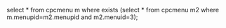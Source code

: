 select * from cpcmenu m
where exists (select * from cpcmenu m2 where m.menupid=m2.menupid and m2.menuid=3);
